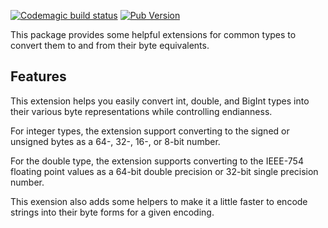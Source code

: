 [![Codemagic build status](https://api.codemagic.io/apps/635325804fab5561a16a6d79/635325804fab5561a16a6d78/status_badge.svg)](https://codemagic.io/apps/635325804fab5561a16a6d79/635325804fab5561a16a6d78/latest_build)
[![Pub Version](https://img.shields.io/pub/v/byte_extensions)](https://pub.dev/packages/byte_extensions)

This package provides some helpful extensions for common types to convert them to and from their byte equivalents.

## Features

This extension helps you easily convert int, double, and BigInt types into their various byte representations while controlling endianness.

For integer types, the extension support converting to the signed or unsigned bytes as a 64-, 32-, 16-, or 8-bit number.

For the double type, the extension supports converting to the IEEE-754 floating point values as a 64-bit double precision or 32-bit single precision number.

This exension also adds some helpers to make it a little faster to encode strings into their byte forms for a given encoding.
